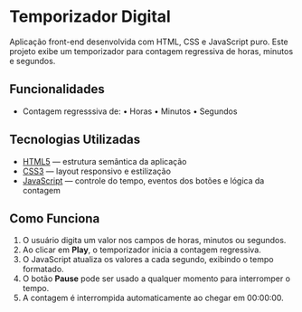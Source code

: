 # Temporizador Digital

Aplicação front-end desenvolvida com HTML, CSS e JavaScript puro. Este projeto exibe um temporizador para contagem regressiva de horas, minutos e segundos.

## Funcionalidades
- Contagem regresssiva de:
  • Horas
  • Minutos
  • Segundos
  
## Tecnologias Utilizadas
- [HTML5](https://developer.mozilla.org/pt-BR/docs/Web/HTML) — estrutura semântica da aplicação  
- [CSS3](https://developer.mozilla.org/pt-BR/docs/Web/CSS) — layout responsivo e estilização 
- [JavaScript](https://developer.mozilla.org/pt-BR/docs/Web/JavaScript) — controle do tempo, eventos dos botões e lógica da contagem  

## Como Funciona
1. O usuário digita um valor nos campos de horas, minutos ou segundos.
2. Ao clicar em **Play**, o temporizador inicia a contagem regressiva.
3. O JavaScript atualiza os valores a cada segundo, exibindo o tempo formatado.
4. O botão **Pause** pode ser usado a qualquer momento para interromper o tempo.
5. A contagem é interrompida automaticamente ao chegar em 00:00:00.
